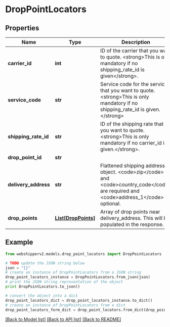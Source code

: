 # DropPointLocators


## Properties
Name | Type | Description | Notes
------------ | ------------- | ------------- | -------------
**carrier_id** | **int** | ID of the carrier that you want to quote. &lt;strong&gt;This is only mandatory if no shipping_rate_id is given&lt;/strong&gt;. | [optional] 
**service_code** | **str** | Service code for the service that you want to quote. &lt;strong&gt;This is only mandatory if no shipping_rate_id is given.&lt;/strong&gt; | [optional] 
**shipping_rate_id** | **str** | ID of the shipping rate that you want to quote. &lt;strong&gt;This is only mandatory if no carrier_id is given.&lt;/strong&gt;. | [optional] 
**drop_point_id** | **str** |  | [optional] 
**delivery_address** | **str** | Flattened shipping address object. &lt;code&gt;zip&lt;/code&gt; and &lt;code&gt;country_code&lt;/code&gt;  are required and &lt;code&gt;address_1&lt;/code&gt; is optional. | [optional] 
**drop_points** | [**List[DropPoints]**](DropPoints.md) | Array of drop points near delivery_address. This will be populated in the response. | [optional] 

## Example

```python
from webshipperv2.models.drop_point_locators import DropPointLocators

# TODO update the JSON string below
json = "{}"
# create an instance of DropPointLocators from a JSON string
drop_point_locators_instance = DropPointLocators.from_json(json)
# print the JSON string representation of the object
print DropPointLocators.to_json()

# convert the object into a dict
drop_point_locators_dict = drop_point_locators_instance.to_dict()
# create an instance of DropPointLocators from a dict
drop_point_locators_form_dict = drop_point_locators.from_dict(drop_point_locators_dict)
```
[[Back to Model list]](../README.md#documentation-for-models) [[Back to API list]](../README.md#documentation-for-api-endpoints) [[Back to README]](../README.md)


